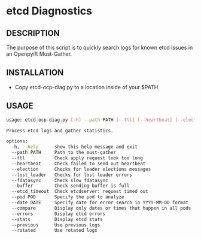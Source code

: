 etcd Diagnostics
===========================================

DESCRIPTION
------------

The purpose of this script is to quickly search logs for known etcd issues in an Openpyift Must-Gather.

INSTALLATION
------------
* Copy etcd-ocp-diag.py to a location inside of your $PATH

USAGE
------------

```bash
usage: etcd-ocp-diag.py [-h] --path PATH [--ttl] [--heartbeat] [--election] [--lost-leader] [--fdatasync] [--buffer] [--etcd_timeout] [--pod POD] [--date DATE] [--compare] [--errors] [--stats] [--previous] [--rotated]

Process etcd logs and gather statistics.

options:
  -h, --help      show this help message and exit
  --path PATH     Path to the must-gather
  --ttl           Check apply request took too long
  --heartbeat     Check failed to send out heartbeat
  --election      Checks for leader elections messages
  --lost_leader   Checks for lost leader errors
  --fdatasync     Check slow fdatasync
  --buffer        Check sending buffer is full
  --etcd_timeout  Check etcdserver: request timed out
  --pod POD       Specify the pod to analyze
  --date DATE     Specify date for error search in YYYY-MM-DD format
  --compare       Display only dates or times that happen in all pods
  --errors        Display etcd errors
  --stats         Display etcd stats
  --previous      Use previous logs
  --rotated       Use rotated logs
```